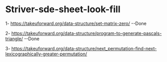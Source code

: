 # Striver-sde-sheet-look-fill
1- https://takeuforward.org/data-structure/set-matrix-zero/ --Done

2- https://takeuforward.org/data-structure/program-to-generate-pascals-triangle/ --Done

3- https://takeuforward.org/data-structure/next_permutation-find-next-lexicographically-greater-permutation/ 
